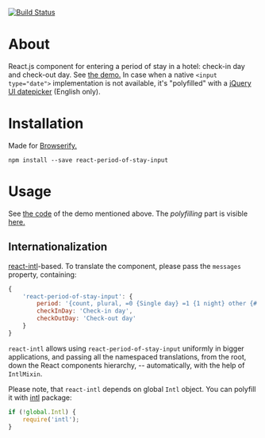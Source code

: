 [![Build Status](https://travis-ci.org/ikr/react-period-of-stay-input.svg?branch=master)](https://travis-ci.org/ikr/react-period-of-stay-input)

# About

React.js component for entering a period of stay in a hotel: check-in day and check-out day. See
[the demo.](http://ikr.su/h/react-period-of-stay-input/demo.html) In case when a native
`<input type="date">` implementation is not available, it's "polyfilled" with a
[jQuery UI datepicker](http://jqueryui.com/datepicker/) (English only).

# Installation

Made for [Browserify.](http://browserify.org/)

    npm install --save react-period-of-stay-input

# Usage

See [the code](https://github.com/ikr/react-period-of-stay-input/blob/master/demo.js) of the demo
mentioned above. The _polyfilling_ part is visible
[here.](https://github.com/ikr/react-period-of-stay-input/blob/master/www/demo.html)

## Internationalization

[react-intl](https://github.com/yahoo/react-intl)-based. To translate the component, please pass the
`messages` property, containing:

```js
{
    'react-period-of-stay-input': {
        period: '{count, plural, =0 {Single day} =1 {1 night} other {# nights}}',
        checkInDay: 'Check-in day',
        checkOutDay: 'Check-out day'
    }
}
```

`react-intl` allows using `react-period-of-stay-input` uniformly in bigger applications, and passing
all the namespaced translations, from the root, down the React components hierarchy, --
automatically, with the help of `IntlMixin`.

Please note, that `react-intl` depends on global `Intl` object. You can polyfill it with
[intl](https://github.com/andyearnshaw/Intl.js) package:

```js
if (!global.Intl) {
    require('intl');
}
```
